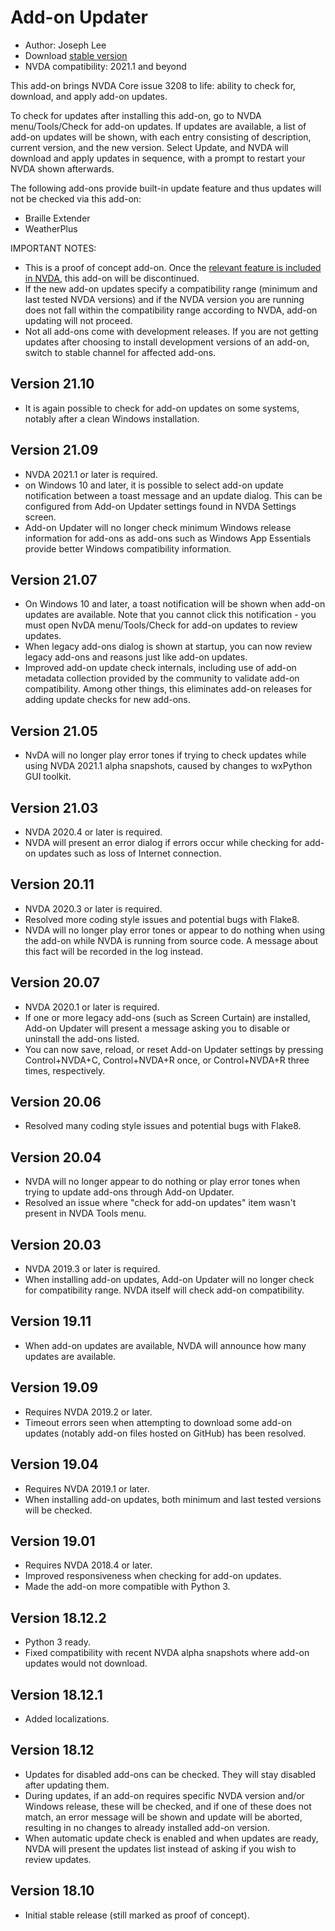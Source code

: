 # Add-on Updater

* Author: Joseph Lee
* Download [stable version][1]
* NVDA compatibility: 2021.1 and beyond

This add-on brings NVDA Core issue 3208 to life: ability to check for, download, and apply add-on updates.

To check for updates after installing this add-on, go to NVDA menu/Tools/Check for add-on updates. If updates are available, a list of add-on updates will be shown, with each entry consisting of description, current version, and the new version. Select Update, and NVDA will download and apply updates in sequence, with a prompt to restart your NVDA shown afterwards.

The following add-ons provide built-in update feature and thus updates will not be checked via this add-on:

* Braille Extender
* WeatherPlus

IMPORTANT NOTES:

* This is a proof of concept add-on. Once the [relevant feature is included in NVDA][2], this add-on will be discontinued.
* If the new add-on updates specify a compatibility range (minimum and last tested NVDA versions) and if the NVDA version you are running does not fall within the compatibility range according to NVDA, add-on updating will not proceed.
* Not all add-ons come with development releases. If you are not getting updates after choosing to install development versions of an add-on, switch to stable channel for affected add-ons.

## Version 21.10

* It is again possible to check for add-on updates on some systems, notably after a clean Windows installation.

## Version 21.09

* NVDA 2021.1 or later is required.
* on Windows 10 and later, it is possible to select add-on update notification between a toast message and an update dialog. This can be configured from Add-on Updater settings found in NVDA Settings screen.
* Add-on Updater will no longer check minimum Windows release information for add-ons as add-ons such as Windows App Essentials provide better Windows compatibility information.

## Version 21.07

* On Windows 10 and later, a toast notification will be shown when add-on updates are available. Note that you cannot click this notification - you must open NvDA menu/Tools/Check for add-on updates to review updates.
* When legacy add-ons dialog is shown at startup, you can now review legacy add-ons and reasons just like add-on updates.
* Improved add-on update check internals, including use of add-on metadata collection provided by the community to validate add-on compatibility. Among other things, this eliminates add-on releases for adding update checks for new add-ons.

## Version 21.05

* NvDA will no longer play error tones if trying to check updates while using NVDA 2021.1 alpha snapshots, caused by changes to wxPython GUI toolkit.

## Version 21.03

* NVDA 2020.4 or later is required.
* NVDA will present an error dialog if errors occur while checking for add-on updates such as loss of Internet connection.

## Version 20.11

* NVDA 2020.3 or later is required.
* Resolved more coding style issues and potential bugs with Flake8.
* NVDA will no longer play error tones or appear to do nothing when using the add-on while NVDA is running from source code. A message about this fact will be recorded in the log instead.

## Version 20.07

* NVDA 2020.1 or later is required.
* If one or more legacy add-ons (such as Screen Curtain) are installed, Add-on Updater will present a message asking you to disable or uninstall the add-ons listed.
* You can now save, reload, or reset Add-on Updater settings by pressing Control+NVDA+C, Control+NVDA+R once, or Control+NVDA+R three times, respectively.

## Version 20.06

* Resolved many coding style issues and potential bugs with Flake8.

## Version 20.04

* NVDA will no longer appear to do nothing or play error tones when trying to update add-ons through Add-on Updater.
* Resolved an issue where "check for add-on updates" item wasn't present in NVDA Tools menu.

## Version 20.03

* NVDA 2019.3 or later is required.
* When installing add-on updates, Add-on Updater will no longer check for compatibility range. NVDA itself will check add-on compatibility.

## Version 19.11

* When add-on updates are available, NVDA will announce how many updates are available.

## Version 19.09

* Requires NVDA 2019.2 or later.
* Timeout errors seen when attempting to download some add-on updates (notably add-on files hosted on GitHub) has been resolved.

## Version 19.04

* Requires NVDA 2019.1 or later.
* When installing add-on updates, both minimum and last tested versions will be checked.

## Version 19.01

* Requires NVDA 2018.4 or later.
* Improved responsiveness when checking for add-on updates.
* Made the add-on more compatible with Python 3.

## Version 18.12.2

* Python 3 ready.
* Fixed compatibility with recent NVDA alpha snapshots where add-on updates would not download.

## Version 18.12.1

* Added localizations.

## Version 18.12

* Updates for disabled add-ons can be checked. They will stay disabled after updating them.
* During updates, if an add-on requires specific NVDA version and/or Windows release, these will be checked, and if one of these does not match, an error message will be shown and update will be aborted, resulting in no changes to already installed add-on version.
* When automatic update check is enabled and when updates are ready, NVDA will present the updates list instead of asking if you wish to review updates.

## Version 18.10

* Initial stable release (still marked as proof of concept).

[1]: https://addons.nvda-project.org/files/get.php?file=nvda3208

[2]: https://github.com/nvaccess/nvda/issues/3208

